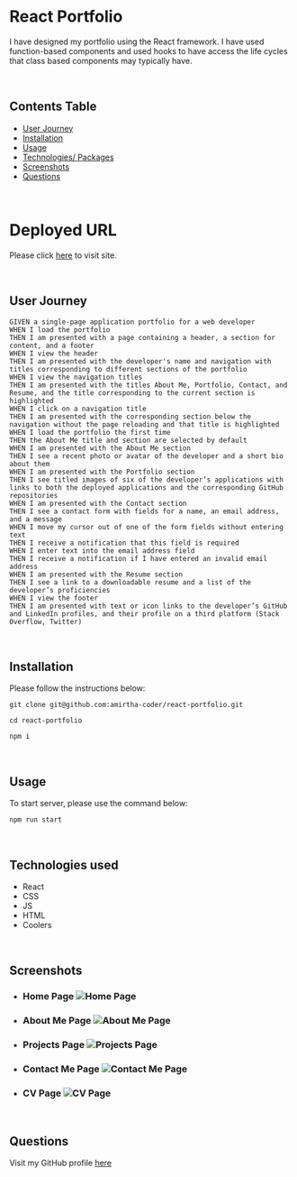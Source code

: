 # React Portfolio

I have designed my portfolio using the React framework. I have used function-based components and used hooks to have access the life cycles that class based components may typically have.

<br>

## Contents Table

- [User Journey](#user-journey)
- [Installation](#installation)
- [Usage](#usage)
- [Technologies/ Packages](#technologies-used)
- [Screenshots](#screenshots)
- [Questions](#questions)

<br>

# Deployed URL

Please click [here](https://amirtha-coder.github.io/react-portfolio/) to visit site.

<br>

## User Journey

```
GIVEN a single-page application portfolio for a web developer
WHEN I load the portfolio
THEN I am presented with a page containing a header, a section for content, and a footer
WHEN I view the header
THEN I am presented with the developer's name and navigation with titles corresponding to different sections of the portfolio
WHEN I view the navigation titles
THEN I am presented with the titles About Me, Portfolio, Contact, and Resume, and the title corresponding to the current section is highlighted
WHEN I click on a navigation title
THEN I am presented with the corresponding section below the navigation without the page reloading and that title is highlighted
WHEN I load the portfolio the first time
THEN the About Me title and section are selected by default
WHEN I am presented with the About Me section
THEN I see a recent photo or avatar of the developer and a short bio about them
WHEN I am presented with the Portfolio section
THEN I see titled images of six of the developer’s applications with links to both the deployed applications and the corresponding GitHub repositories
WHEN I am presented with the Contact section
THEN I see a contact form with fields for a name, an email address, and a message
WHEN I move my cursor out of one of the form fields without entering text
THEN I receive a notification that this field is required
WHEN I enter text into the email address field
THEN I receive a notification if I have entered an invalid email address
WHEN I am presented with the Resume section
THEN I see a link to a downloadable resume and a list of the developer’s proficiencies
WHEN I view the footer
THEN I am presented with text or icon links to the developer’s GitHub and LinkedIn profiles, and their profile on a third platform (Stack Overflow, Twitter)
```

<br>

## Installation

Please follow the instructions below:

```
git clone git@github.com:amirtha-coder/react-portfolio.git

cd react-portfolio

npm i
```

<br>

## Usage

To start server, please use the command below:

```
npm run start
```

<br>

## Technologies used

- React
- CSS
- JS
- HTML
- Coolers

<br>

## Screenshots

- ### Home Page ![Home Page](./src/images/screenshot-home.png) <br>
- ### About Me Page ![About Me Page](./src/images/screenshot-aboutme.png) <br>
- ### Projects Page ![Projects Page](./src/images/screenshots-projects.png) <br>
- ### Contact Me Page ![Contact Me Page](./src/images/screenshots-contactme.png) <br>
- ### CV Page ![CV Page](./src/images/screenshots-cv.png)

<br>

## Questions

Visit my GitHub profile [here](https://github.com/amirtha-coder)

